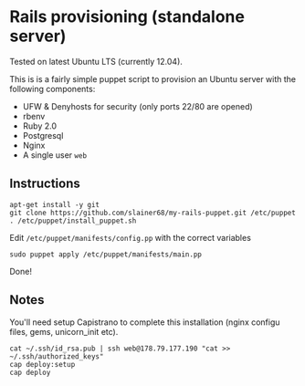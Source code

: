 # Rails provisioning (standalone server)

Tested on latest Ubuntu LTS (currently 12.04).

This is is a fairly simple puppet script to provision an Ubuntu server with the following components:

- UFW & Denyhosts for security (only ports 22/80 are opened)
- rbenv
- Ruby 2.0
- Postgresql
- Nginx
- A single user `web`

## Instructions

    apt-get install -y git
    git clone https://github.com/slainer68/my-rails-puppet.git /etc/puppet
    . /etc/puppet/install_puppet.sh

Edit `/etc/puppet/manifests/config.pp` with the correct variables

    sudo puppet apply /etc/puppet/manifests/main.pp

Done!

## Notes

You'll need setup Capistrano to complete this installation (nginx configu files, gems, unicorn_init etc).

    cat ~/.ssh/id_rsa.pub | ssh web@178.79.177.190 "cat >> ~/.ssh/authorized_keys"
    cap deploy:setup
    cap deploy
